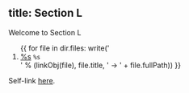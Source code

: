title: Section L
---
Welcome to Section L

<ol>
{{
for file in dir.files:
    write('<li><a href="%s">%s</a> <code>%s</code> </li>' % 
        (linkObj(file), file.title,  ' -> ' + file.fullPath))
}}
</ol>

Self-link <a href="{{ link('sectionL') }}">here</a>.
